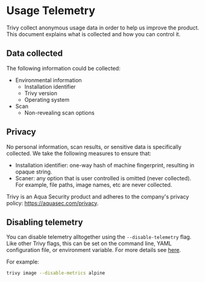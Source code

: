 # Usage Telemetry

Trivy collect anonymous usage data in order to help us improve the product. This document explains what is collected and how you can control it.

## Data collected

The following information could be collected:

- Environmental information
  - Installation identifier
  - Trivy version
  - Operating system
- Scan
  - Non-revealing scan options

## Privacy

No personal information, scan results, or sensitive data is specifically collected. We take the following measures to ensure that:

- Installation identifier: one-way hash of machine fingerprint, resulting in opaque string.
- Scaner: any option that is user controlled is omitted (never collected). For example, file paths, image names, etc are never collected.

Trivy is an Aqua Security product and adheres to the company's privacy policy: <https://aquasec.com/privacy>.

## Disabling telemetry

You can disable telemetry alltogether using the `--disable-telemetry` flag. Like other Trivy flags, this can be set on the command line, YAML configuration file, or environment variable. For more details see [here](../configuration/index.md).

For example:

```bash
trivy image --disable-metrics alpine
```
